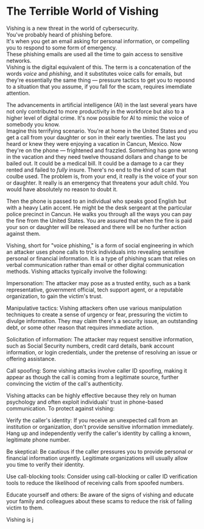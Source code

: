 # The Terrible World of Vishing 


Vishing is a new threat in the world of cybersecurity.  
You've probably heard of phishing before.  
It's when you get an email asking for personal information,
or compelling you to respond to some form of emergency.  
These phishing emails are used all the time to gain access to sensitive networks.  
Vishing is the digital equivalent of this.
The term is a concatenation of the words _voice_ and _phishing_,
and it substitutes voice calls for emails,
but they're essentially the same thing
&mdash;
pressure tactics to get you to reposnd to a situation that you assume,
if you fall for the scam,
requires imemdiate attention. 





The advancements in artificial intelligence (AI) in the last several years have not only contributed to more productivity in the workforce but also to a higher level of digital crime. 
It's now possible for  AI to mimic the voice of somebody you know.  
Imagine this terrifying scenario. 
You're at home in the United States and you get a call from your daughter or son in their early twenties. 
The last you heard or knew they were enjoying a vacation in Cancun,
Mexico. 
Now they're on the phone
&mdash;
frightened and frazzled. 
Something has gone wrong in the vacation and they need twelve thousand dollars and change to be bailed out. 
It could be a medical bill. 
It could be a damage to a car they rented and failed to _fully_ insure.
There's no end to the kind of scam that coulbe used.
The problem is,
from your end, 
it really is the voice of your son or daughter. 
It really is an emergency that threatens your adult child. 
You would have absolutely no reason to doubt it. 

Then the phone is passed to an individual who speaks good English but with a heavy Latin accent. He might be the desk sergeant at the particular police precinct in Cancun. He walks you through all the ways you can pay the fine from the United States. You are assured that when the fine is paid your son or daughter will be released and there will be no further action against them.

Vishing, short for "voice phishing," is a form of social engineering in which an attacker uses phone calls to trick individuals into revealing sensitive personal or financial information. It is a type of phishing scam that relies on verbal communication rather than email or other digital communication methods. Vishing attacks typically involve the following:

Impersonation: The attacker may pose as a trusted entity, such as a bank representative, government official, tech support agent, or a reputable organization, to gain the victim's trust.

Manipulative tactics: Vishing attackers often use various manipulation techniques to create a sense of urgency or fear, pressuring the victim to divulge information. They may claim there's a security issue, an outstanding debt, or some other reason that requires immediate action.

Solicitation of information: The attacker may request sensitive information, such as Social Security numbers, credit card details, bank account information, or login credentials, under the pretense of resolving an issue or offering assistance.

Call spoofing: Some vishing attacks involve caller ID spoofing, making it appear as though the call is coming from a legitimate source, further convincing the victim of the call's authenticity.

Vishing attacks can be highly effective because they rely on human psychology and often exploit individuals' trust in phone-based communication. To protect against vishing:

Verify the caller's identity: If you receive an unexpected call from an institution or organization, don't provide sensitive information immediately. Hang up and independently verify the caller's identity by calling a known, legitimate phone number.

Be skeptical: Be cautious if the caller pressures you to provide personal or financial information urgently. Legitimate organizations will usually allow you time to verify their identity.

Use call-blocking tools: Consider using call-blocking or caller ID verification tools to reduce the likelihood of receiving calls from spoofed numbers.

Educate yourself and others: Be aware of the signs of vishing and educate your family and colleagues about these scams to reduce the risk of falling victim to them.

Vishing is j